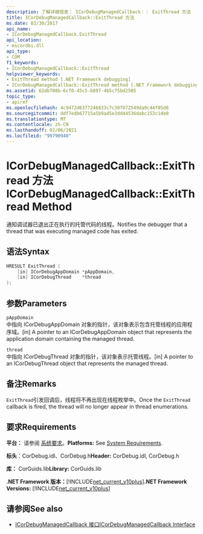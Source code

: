 ```yaml
---
description: 了解详细信息： ICorDebugManagedCallback：： ExitThread 方法
title: ICorDebugManagedCallback::ExitThread 方法
ms.date: 03/30/2017
api_name:
- ICorDebugManagedCallback.ExitThread
api_location:
- mscordbi.dll
api_type:
- COM
f1_keywords:
- ICorDebugManagedCallback::ExitThread
helpviewer_keywords:
- ExitThread method [.NET Framework debugging]
- ICorDebugManagedCallback::ExitThread method [.NET Framework debugging]
ms.assetid: 62db708b-6cf0-45c5-b897-4b5c75bd2505
topic_type:
- apiref
ms.openlocfilehash: 4c9472d6377246833c7c30f072549da9c44f05d8
ms.sourcegitcommit: ddf7edb67715a5b9a45e3dd44536dabc153c1de0
ms.translationtype: MT
ms.contentlocale: zh-CN
ms.lasthandoff: 02/06/2021
ms.locfileid: "99790940"
---
```

# <a name="icordebugmanagedcallbackexitthread-method"></a><span data-ttu-id="38ab1-103">ICorDebugManagedCallback::ExitThread 方法</span><span class="sxs-lookup"><span data-stu-id="38ab1-103">ICorDebugManagedCallback::ExitThread Method</span></span>

<span data-ttu-id="38ab1-104">通知调试器已退出正在执行的托管代码的线程。</span><span class="sxs-lookup"><span data-stu-id="38ab1-104">Notifies the debugger that a thread that was executing managed code has exited.</span></span>  
  
## <a name="syntax"></a><span data-ttu-id="38ab1-105">语法</span><span class="sxs-lookup"><span data-stu-id="38ab1-105">Syntax</span></span>  
  
```cpp  
HRESULT ExitThread (  
    [in] ICorDebugAppDomain *pAppDomain,  
    [in] ICorDebugThread    *thread  
);  
```  
  
## <a name="parameters"></a><span data-ttu-id="38ab1-106">参数</span><span class="sxs-lookup"><span data-stu-id="38ab1-106">Parameters</span></span>  

 `pAppDomain`  
 <span data-ttu-id="38ab1-107">中指向 ICorDebugAppDomain 对象的指针，该对象表示包含托管线程的应用程序域。</span><span class="sxs-lookup"><span data-stu-id="38ab1-107">[in] A pointer to an ICorDebugAppDomain object that represents the application domain containing the managed thread.</span></span>  
  
 `thread`  
 <span data-ttu-id="38ab1-108">中指向 ICorDebugThread 对象的指针，该对象表示托管线程。</span><span class="sxs-lookup"><span data-stu-id="38ab1-108">[in] A pointer to an ICorDebugThread object that represents the managed thread.</span></span>  
  
## <a name="remarks"></a><span data-ttu-id="38ab1-109">备注</span><span class="sxs-lookup"><span data-stu-id="38ab1-109">Remarks</span></span>  

 <span data-ttu-id="38ab1-110">`ExitThread`引发回调后，线程将不再出现在线程枚举中。</span><span class="sxs-lookup"><span data-stu-id="38ab1-110">Once the `ExitThread` callback is fired, the thread will no longer appear in thread enumerations.</span></span>  
  
## <a name="requirements"></a><span data-ttu-id="38ab1-111">要求</span><span class="sxs-lookup"><span data-stu-id="38ab1-111">Requirements</span></span>  

 <span data-ttu-id="38ab1-112">**平台：** 请参阅 [系统要求](../../get-started/system-requirements.md)。</span><span class="sxs-lookup"><span data-stu-id="38ab1-112">**Platforms:** See [System Requirements](../../get-started/system-requirements.md).</span></span>  
  
 <span data-ttu-id="38ab1-113">**标头**：CorDebug.idl、CorDebug.h</span><span class="sxs-lookup"><span data-stu-id="38ab1-113">**Header:** CorDebug.idl, CorDebug.h</span></span>  
  
 <span data-ttu-id="38ab1-114">**库：** CorGuids.lib</span><span class="sxs-lookup"><span data-stu-id="38ab1-114">**Library:** CorGuids.lib</span></span>  
  
 <span data-ttu-id="38ab1-115">**.NET Framework 版本：**[!INCLUDE[net_current_v10plus](../../../../includes/net-current-v10plus-md.md)]</span><span class="sxs-lookup"><span data-stu-id="38ab1-115">**.NET Framework Versions:** [!INCLUDE[net_current_v10plus](../../../../includes/net-current-v10plus-md.md)]</span></span>  
  
## <a name="see-also"></a><span data-ttu-id="38ab1-116">请参阅</span><span class="sxs-lookup"><span data-stu-id="38ab1-116">See also</span></span>

- [<span data-ttu-id="38ab1-117">ICorDebugManagedCallback 接口</span><span class="sxs-lookup"><span data-stu-id="38ab1-117">ICorDebugManagedCallback Interface</span></span>](icordebugmanagedcallback-interface.md)
